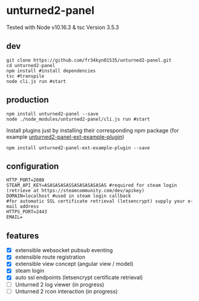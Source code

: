 # unturned2-panel


Tested with Node v10.16.3 & tsc Version 3.5.3

## dev

```
git clone https://github.com/fr34kyn01535/unturned2-panel.git
cd unturned2-panel
npm install #install dependencies
tsc #transpile
node cli.js run #start
```

## production
```
npm install unturned2-panel --save
node ./node_modules/unturned2-panel/cli.js run #start
```
Install plugins just by installing their corresponding npm package (for example [unturned2-panel-ext-example-plugin](https://github.com/fr34kyn01535/unturned2-panel-ext-example-plugin))
```
npm install unturned2-panel-ext-example-plugin --save
```

## configuration
```
HTTP_PORT=2080
STEAM_API_KEY=ASASASASASSASASASASASAS #required for steam login (retrieve at https://steamcommunity.com/dev/apikey)
DOMAIN=localhost #used in steam login callback
#for automatic SSL certificate retrieval (letsencrypt) supply your e-mail address
HTTPS_PORT=2443
EMAIL=
```

## features
- [x] extensible websocket pubsub eventing
- [x] extensible route registration
- [x] extensible view concept (angular view / model)
- [x] steam login
- [x] auto ssl endpoints (letsencrypt certificate retrieval)
- [ ] Unturned 2 log viewer (in progress)
- [ ] Unturned 2 rcon interaction (in progress)
